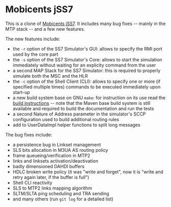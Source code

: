 Mobicents jSS7
==============
This is a clone of [Mobicents jSS7].
It includes many bug fixes -- mainly in the MTP stack -- and a few new
features.

The new features include:

* the `-r` option of the SS7 Simulator's GUI: allows to specify the RMI
  port used by the core part
* the `-s` option of the SS7 Simulator's Core: allows to start the
  simulation immediately without waiting for an explicity command from
  the user
* a second MAP Stack for the SS7 Simulator: this is required to properly
  simulate both the MSC and the HLR
* the `-c` option of the Shell Client (CLI): allows to specify one or
  more (if specified multiple times) commands to be executed immediately
  upon start-up
* a new build system base on GNU `make`: for instruction on its use read
  the [build instructions][] -- note that the Maven base build system is
  still available and required to build the documentation and run the
  tests
* a second Nature of Address parameter in the simulator's SCCP
  configuration used to build additional routing rules
* add to UserDataImpl helper functions to split long messages

The bug fixes include:

* a persistence bug in Linkset management
* SLS bits allocation in M3UA AS routing policy
* frame queueing/verification in MTP2
* links and linksets activation/deactivation
* badly dimensioned DAHDI buffers
* HDLC broken write policy (it was "write and forget", now it is "write
  and retry again later, if the buffer is full")
* Shell CLI reactivity
* SLS to MTP2 links mapping algorithm
* SLTM/SLTA ping scheduling and TRA sending
* and many others (run `git log` for a detailed list)


[Mobicents jSS7]: https://code.google.com/p/jss7/
[build instructions]: INSTALL.md

